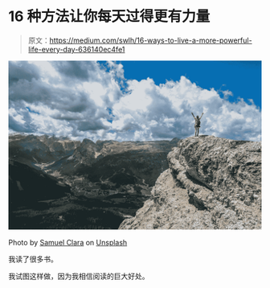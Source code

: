 # 16 种方法让你每天过得更有力量

> 原文：<https://medium.com/swlh/16-ways-to-live-a-more-powerful-life-every-day-636140ec4fe1>

![](img/b6ab5f5cf500420ebc3695fd87a07466.png)

Photo by [Samuel Clara](https://unsplash.com/@samuelclara?utm_source=medium&utm_medium=referral) on [Unsplash](https://unsplash.com?utm_source=medium&utm_medium=referral)

我读了很多书。

我试图这样做，因为我相信阅读的巨大好处。